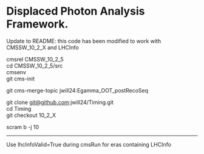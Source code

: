 # Displaced Photon Analysis Framework. 

Update to README: this code has been modified to work with CMSSW_10_2_X and LHCInfo  

cmsrel CMSSW_10_2_5  
cd CMSSW_10_2_5/src  
cmsenv  
git cms-init  

git cms-merge-topic jwill24:Egamma_OOT_postRecoSeq   

git clone git@github.com:jwill24/Timing.git  
cd Timing  
git checkout 10_2_X  

scram b -j 10  

----------------

Use lhcInfoValid=True during cmsRun for eras containing LHCInfo




